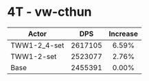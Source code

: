 # 4T - vw-cthun
| Actor | DPS | Increase |
|---|:---:|:---:|
|TWW1-2_4-set|2617105|6.59%|
|TWW1-2-set|2523077|2.76%|
|Base|2455391|0.00%|
